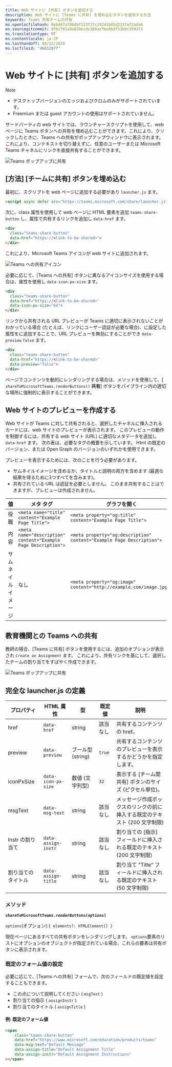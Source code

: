 ```yaml
---
title: Web サイトに [共有] ボタンを追加する
description: Web サイトに [Teams に共有] を埋め込むボタンを追加する方法
keywords: Teams 共有チームの共有
ms.openlocfilehash: 0ebd47af068bf523f27c19241b85d2137af3ada6
ms.sourcegitcommit: 9fbc701a9a039ecdc360aefbe86df52b9c3593f3
ms.translationtype: MT
ms.contentlocale: ja-JP
ms.lasthandoff: 08/12/2020
ms.locfileid: "46652077"
---
```

# <a name="adding-a-share-to-teams-button-to-your-website"></a>Web サイトに [共有] ボタンを追加する

>[!NOTE]
> * デスクトップバージョンのエッジおよびクロムのみがサポートされています。
> * Freemium または guest アカウントの使用はサポートされていません。

サードパーティの web サイトでは、ラウンチャースクリプトを使用して、web ページに Teams ボタンへの共有を埋め込むことができます。これにより、クリックしたときに、Teams への共有がポップアップウィンドウに表示されます。 これにより、コンテキストを切り替えずに、任意のユーザーまたは Microsoft Teams チャネルにリンクを直接共有することができます。

![Teams ポップアップに共有](~/assets/images/share-to-teams-popup.png)

## <a name="how-to-embed-a-share-to-teams-button"></a>[方法] [チームに共有] ボタンを埋め込む

最初に、スクリプトを web ページに追加する必要があり `launcher.js` ます。

```html
<script async defer src="https://teams.microsoft.com/share/launcher.js"></script>
```

次に、class 属性を使用して web ページに HTML 要素を追加 `teams-share-button` し、属性で共有するリンクを追加し `data-href` ます。

```html
<div
  class="teams-share-button"
  data-href="https://<link-to-be-shared>">
</div>
```

これにより、Microsoft Teams アイコンが web サイトに追加されます。

![Teams への共有アイコン](~/assets/icons/share-to-teams-icon.png)

必要に応じて、[Teams への共有] ボタンに異なるアイコンサイズを使用する場合は、属性を使用し `data-icon-px-size` ます。

```html
<div
  class="teams-share-button"
  data-href="https://<link-to-be-shared>"
  data-icon-px-size="64">
</div>
```

リンクから共有される URL プレビューが Teams に適切に表示されないことがわかっている場合 (たとえば、リンクにユーザー認証が必要な場合)、に設定した属性をに追加することで、URL プレビューを無効にすることができ `data-preview` `false` ます。

```html
<div
  class="teams-share-button"
  data-href="https://<link-to-be-shared>"
  data-preview="false">
</div>
```

ページでコンテンツを動的にレンダリングする場合は、メソッドを使用して、[ `shareToMicrosoftTeams.renderButtons()` **共有**] ボタンをパイプライン内の適切な場所に強制的に表示することができます。

## <a name="crafting-your-website-preview"></a>Web サイトのプレビューを作成する

Web サイトが Teams に対して共有されると、選択したチャネルに挿入されるカードには、web サイトのプレビューが表示されます。 このプレビューの動作を制御するには、共有する web サイト (URL) に適切なメタデータを追加し `data-href` ます。 次の表は、必要なタグの概要を示しています。 Html の既定のバージョン、または Open Graph のバージョンのいずれかを使用できます。

プレビューを表示するためには、次のことを行う必要があります。

* サムネイルイメージを含めるか、タイトルと説明の両方を含めます (最適な結果を得るために3つすべてを含みます)。
* 共有されている URL は認証を必要としません。 このまま共有することはできますが、プレビューは作成されません。

|値|メタ タグ| グラフを開く|
|----|----|----|
|役職|`<meta name="title" content="Example Page Title">`|`<meta property="og:title" content="Example Page Title">`|
|内容|`<meta name="description" content="Example Page Description">`|`<meta property="og:description" content="Example Page Description">`|
|サムネイルイメージ| なし |`<meta property="og:image" content="http://example.com/image.jpg">`|

## <a name="share-to-teams-for-education"></a>教育機関との Teams への共有

教師の場合、[Teams に共有] ボタンを使用するには、追加のオプションが表示され `Create an Assignment` ます。 これにより、共有リンクを基にして、選択したチームの割り当てをすばやく作成できます。

![Teams ポップアップに共有](~/assets/images/share-to-teams-popup-edu.png)

## <a name="full-launcherjs-definition"></a>完全な launcher.js の定義

| プロパティ | HTML 属性 | 型 | 既定値 | 説明 |
| -------------- | ---------------------- | --------------------- | ------- | ---------------------------------------------------------------------- |
| href | `data-href` | string | 該当なし | 共有するコンテンツの href。 |
| preview | `data-preview` | ブール型 (string) | `true` | 共有するコンテンツのプレビューを表示するかどうかを指定します。 |
| iconPxSize | `data-icon-px-size` | 数値 (文字列型) | `32` | 表示する [チーム間共有] ボタンのサイズ (ピクセル単位)。 |
| msgText | `data-msg-text` | string | 該当なし | メッセージ作成ボックスのリンクの前に挿入する既定のテキスト (200 文字制限) |
| Instr の割り当て | `data-assign-instr` | string | 該当なし | 割り当ての [指示] フィールドに挿入される既定のテキスト (200 文字制限) |
| 割り当てのタイトル | `data-assign-title` | string | 該当なし | 割り当て "Title" フィールドに挿入される既定のテキスト (50 文字制限) |

### <a name="methods"></a>メソッド

**`shareToMicrosoftTeams.renderButtons(options)`**

`options`(オプション):`{ elements?: HTMLElement[] }`

現在ページにあるすべての共有ボタンをレンダリングします。 `options`要素のリストにオプションのオブジェクトが指定されている場合、これらの要素は共有ボタンに表示されます。

### <a name="setting-default-form-values"></a>既定のフォーム値の設定

必要に応じて、[Teams への共有] フォームで、次のフィールドの既定値を設定することもできます。

* この点について説明してください ( `msgText` )
* 割り当ての指示 ( `assignInstr` )
* 割り当てのタイトル ( `assignTitle` )

#### <a name="example-default-form-values"></a>例: 既定のフォーム値

```html
<span
    class="teams-share-button"
    data-href="https://www.microsoft.com/education/products/teams"
    data-msg-text="Default Message"
    data-assign-title="Default Assignment Title"
    data-assign-instr="Default Assignment Instructions"
></span>
```
